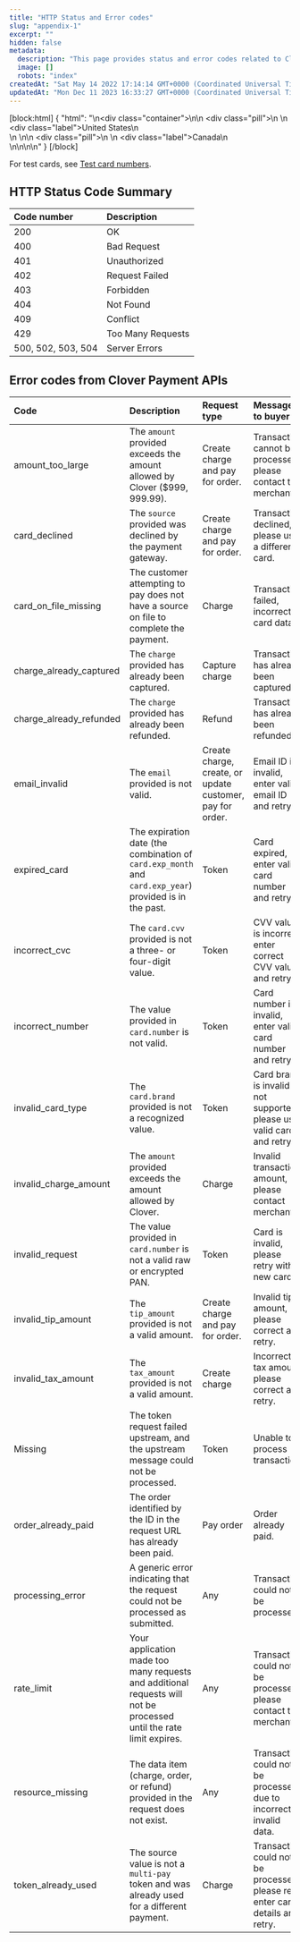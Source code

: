 ```yaml
---
title: "HTTP Status and Error codes"
slug: "appendix-1"
excerpt: ""
hidden: false
metadata: 
  description: "This page provides status and error codes related to Clover Payments API."
  image: []
  robots: "index"
createdAt: "Sat May 14 2022 17:14:14 GMT+0000 (Coordinated Universal Time)"
updatedAt: "Mon Dec 11 2023 16:33:27 GMT+0000 (Coordinated Universal Time)"
---
```

[block:html]
{
  "html": "<!--JIRA DS-3008; Region pill icon added to topic on 2.27.2023-->\n<div class=\"container\">\n<!--US-->\n  <div class=\"pill\">\n    \n    <div class=\"label\">United States</div>\n    <br>\n  </div>\n<!--Canada-->\n  <div class=\"pill\">\n    \n    <div class=\"label\">Canada</div>\n      <br>\n</div>\n\n</div>\n<style>\nbody {\n  font-family: \"Segoe UI\", \"Roboto\",\n    \"Segoe UI Symbol\";\n}\n.container {\n  align-items: center;\n  min-width: 10%;\n  text-align: left;\n}\n/*Pill format*/\n.pill {\n  background: #44BB44;\n  border: .5px solid #44BB44;\n  margin-left: 5px;\n\n}\n/*Text positioning inside the pill*/\n.pill,\n.pill__addon {\n  display: inline-block;\n  box-sizing: border-box;\n  padding: 0px 10px;\n  border-radius: 10px;\n  position: relative;\n  box-sizing: border-box;\n  height: 1.5rem;\n}\n/*Text format inside the pill*/\n.pill .label,\n.pill__addon .label {\n  font-style: normal;\n  font-weight: normal;\n  font-size: 0.70rem;\n  color: #fff;\n  display: inline-block;\n  vertical-align: middle;\n \n}\n</style>"
}
[/block]


For test cards, see [Test card numbers](https://docs.clover.com/docs/test-card-numbers).

## HTTP Status Code Summary

| Code number        | Description       |
| :----------------- | :---------------- |
| 200                | OK                |
| 400                | Bad Request       |
| 401                | Unauthorized      |
| 402                | Request Failed    |
| 403                | Forbidden         |
| 404                | Not Found         |
| 409                | Conflict          |
| 429                | Too Many Requests |
| 500, 502, 503, 504 | Server Errors     |

## Error codes from Clover Payment APIs

| Code                    | Description                                                                                                         | Request type                                              | Message to buyer                                                            |
| :---------------------- | :------------------------------------------------------------------------------------------------------------------ | :-------------------------------------------------------- | :-------------------------------------------------------------------------- |
| amount_too_large        | The `amount` provided exceeds the amount allowed by Clover ($999, 999.99).                                          | Create charge and pay for order.                          | Transaction cannot be processed, please contact the merchant.               |
| card_declined           | The `source` provided was declined by the payment gateway.                                                          | Create charge and pay for order.                          | Transaction declined, please use a different card.                          |
| card_on_file_missing    | The customer attempting to pay does not have a source on file to complete the payment.                              | Charge                                                    | Transaction failed, incorrect card data.                                    |
| charge_already_captured | The `charge` provided has already been captured.                                                                    | Capture charge                                            | Transaction has already been captured.                                      |
| charge_already_refunded | The `charge` provided has already been refunded.                                                                    | Refund                                                    | Transaction has already been refunded.                                      |
| email_invalid           | The `email` provided is not valid.                                                                                  | Create charge, create, or update customer, pay for order. | Email ID is invalid, enter valid email ID and retry.                        |
| expired_card            | The expiration date (the combination of `card.exp_month` and `card.exp_year`) provided is in the past.              | Token                                                     | Card expired, enter valid card number and retry.                            |
| incorrect_cvc           | The `card.cvv` provided is not a three- or four-digit value.                                                        | Token                                                     | CVV value is incorrect, enter correct CVV value and retry.                  |
| incorrect_number        | The value provided in `card.number` is not valid.                                                                   | Token                                                     | Card number is invalid, enter valid card number and retry.                  |
| invalid_card_type       | The `card.brand` provided is not a recognized value.                                                                | Token                                                     | Card brand is invalid or not supported, please use valid card and retry.    |
| invalid_charge_amount   | The `amount` provided exceeds the amount allowed by Clover.                                                         | Charge                                                    | Invalid transaction amount, please contact merchant.                        |
| invalid_request         | The value provided in `card.number` is not a valid raw or encrypted PAN.                                            | Token                                                     | Card is invalid, please retry with a new card.                              |
| invalid_tip_amount      | The `tip_amount` provided is not a valid amount.                                                                    | Create charge and pay for order.                          | Invalid tip amount, please correct and retry.                               |
| invalid_tax_amount      | The `tax_amount` provided is not a valid amount.                                                                    | Create charge                                             | Incorrect tax amount, please correct and retry.                             |
| Missing                 | The token request failed upstream, and the upstream message could not be processed.                                 | Token                                                     | Unable to process transaction.                                              |
| order_already_paid      | The order identified by the ID in the request URL has already been paid.                                            | Pay order                                                 | Order already paid.                                                         |
| processing_error        | A generic error indicating that the request could not be processed as submitted.                                    | Any                                                       | Transaction could not be processed.                                         |
| rate_limit              | Your application made too many requests and additional requests will not be processed until the rate limit expires. | Any                                                       | Transaction could not be processed, please contact the merchant.            |
| resource_missing        | The data item (charge, order, or refund) provided in the request does not exist.                                    | Any                                                       | Transaction could not be processed due to incorrect or invalid data.        |
| token_already_used      | The source value is not a `multi-pay` token and was already used for a different payment.                           | Charge                                                    | Transaction could not be processed, please re-enter card details and retry. |
